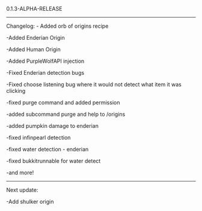0.1.3-ALPHA-RELEASE
<hr>
Changelog:
- Added orb of origins recipe

-Added Enderian Origin

-Added Human Origin

-Added PurpleWolfAPI injection

-Fixed Enderian detection bugs

-Fixed choose listening bug where it would not detect what item it was clicking

-fixed purge command and added permission

-added subcommand purge and help to /origins

-added pumpkin damage to enderian

-fixed infinpearl detection

-fixed water detection - enderian

-fixed bukkitrunnable for water detect

-and more!

<hr>

Next update:

-Add shulker origin


